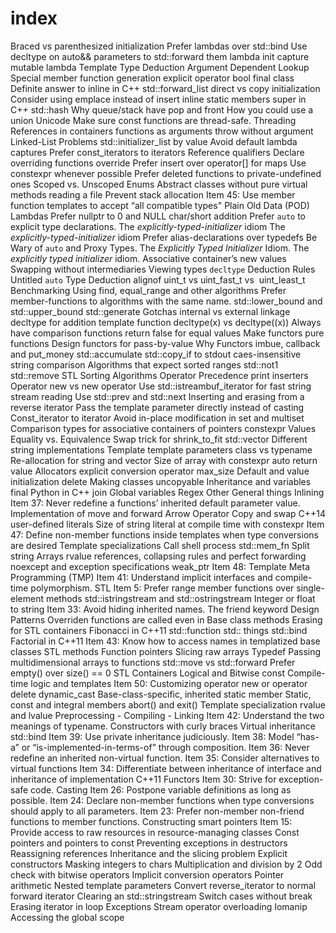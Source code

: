 # index

Braced vs parenthesized initialization
 Prefer lambdas over std::bind
 Use decltype on auto&& parameters to std::forward them
 lambda init capture
 mutable lambda
 Template Type Deduction
 Argument Dependent Lookup
 Special member function generation
 explicit operator bool
 final class
 Definite answer to inline in C++
 std::forward_list
 direct vs copy initialization
 Consider using emplace instead of insert
 inline static members
 super in C++
 std::hash
 Why queue/stack have pop and front
 How you could use a union
 Unicode
 Make sure const functions are thread-safe.
 Threading
 References in containers
 functions as arguments
 throw without argument
 Linked-List Problems
 std::initializer_list by value
 Avoid default lambda captures
 Prefer const_iterators to iterators
 Reference qualifiers
 Declare overriding functions override
 Prefer insert over operator[] for maps
 Use constexpr whenever possible
 Prefer deleted functions to private-undefined ones
 Scoped vs. Unscoped Enums
 Abstract classes without pure virtual methods
 reading a file
 Prevent stack allocation
 Item 45: Use member function templates to accept “all compatible types"
 Plain Old Data (POD)
 Lambdas
 Prefer nullptr to 0 and NULL
 char/short addition
 Prefer `auto` to explicit type declarations.
 The *explicitly-typed-initializer* idiom
 The *explicitly-typed-initializer* idiom
 Prefer alias-declarations over typedefs
 Be Wary of `auto` and Proxy Types.
 The *Explicitly Typed Initializer* Idiom.
 The *explicitly typed initializer* idiom.
 Associative container’s new values
 Swapping without intermediaries
 Viewing types
 `decltype` Deduction Rules
 Untitled
 `auto` Type Deduction
 alignof
 uint<N>_t vs uint<N>_fast_t vs  uint<N>_least_t
 Benchmarking
 Using find, equal_range and other algorithms
 Prefer member-functions to algorithms with the same name.
 std::lower_bound and std::upper_bound
 std::generate
 Gotchas
 internal vs external linkage
 decltype for addition template function
 decltype(x) vs decltype((x))
 Always have comparison functions return false for equal values
 Make functors pure functions
 Design functors for pass-by-value
 Why Functors
 imbue, callback and put_money
 std::accumulate
 std::copy_if to stdout
 caes-insensitive string comparison
 Algorithms that expect sorted ranges
 std::not1
 std::remove
 STL Sorting Algorithms
 Operator Precedence
 print
 inserters
 Operator new vs new operator
 Use std::istreambuf_iterator for fast string stream reading
 Use std::prev and std::next
 Inserting and erasing from a reverse iterator
 Pass the template parameter directly instead of casting
 Const_iterator to iterator
 Avoid in-place modification in set and multiset
 Comparison types for associative containers of pointers
 constexpr
 Values
 Equality vs. Equivalence
 Swap trick for shrink_to_fit
 std::vector<bool>
 Different string implementations
 Template template parameters
 class vs typename
 Re-allocation for string and vector
 Size of array with constexpr
 auto return value
 Allocators
 explicit conversion operator
 max_size
 Default and value initialization
 delete
 Making classes uncopyable
 Inheritance and variables
 final
 Python in C++
 join
 Global variables
 Regex
 Other
 General things
 Inlining
 Item 37: Never redefine a functions’ inherited default parameter value.
 Implementation of move and forward
 Arrow Operator
 Copy and swap
 C++14 user-defined literals
 Size of string literal at compile time with constexpr
 Item 47: Define non-member functions inside templates when type
conversions are desired
 Template specializations
 Call shell process
 std::mem_fn
 Split string
 Arrays
 rvalue references, collapsing rules and perfect forwarding
 noexcept and exception specifications
 weak_ptr
 Item 48: Template Meta Programming (TMP)
 Item 41: Understand implicit interfaces and compile-time polymorphism.
 STL Item 5: Prefer range member functions over single-element methods
 std::istringstream and std::ostringstream
 Integer or float to string
 Item 33: Avoid hiding inherited names.
 The friend keyword
 Design Patterns
 Overriden functions are called even in Base class methods
 Erasing for STL containers
 Fibonacci in C++11
 std::function
 std:: things
 std::bind
 Factorial in C++11
 Item 43: Know how to access names in templatized base classes
 STL methods
 Function pointers
 Slicing raw arrays
 Typedef
 Passing multidimensional arrays to functions
 std::move vs std::forward
 Prefer empty() over size() == 0
 STL Containers
 Logical and Bitwise const
 Compile-time logic and templates
 Item 50: Customizing operator new or operator delete
 dynamic_cast
 Base-class-specific, inherited static member
 Static, const and integral members
 abort() and exit()
 Template specialization
 rvalue and lvalue
 Preprocessing - Compiling - Linking
 Item 42: Understand the two meanings of typename.
 Constructors with curly braces
 Virtual inheritance
 std::bind
 Item 39: Use private inheritance judiciously.
 Item 38: Model “has-a” or “is-implemented-in-terms-of” through
composition.
 Item 36: Never redefine an inherited non-virtual function.
 Item 35: Consider alternatives to virtual functions
 Item 34: Differentiate between inheritance of interface and inheritance
of implementation
 C++11
 Functors
 Item 30: Strive for exception-safe code.
 Casting
 Item 26: Postpone variable definitions as long as possible.
 Item 24: Declare non-member functions when type conversions should
apply to all parameters.
 Item 23: Prefer non-member non-friend functions to member functions.
 Constructing smart pointers
 Item 15: Provide access to raw resources in resource-managing classes
 Const pointers and pointers to const
 Preventing exceptions in destructors
 Reassigning references
 Inheritance and the slicing problem
 Explicit constructors
 Masking integers to chars
 Multiplication and division by 2
 Odd check with bitwise operators
 Implicit conversion operators
 Pointer arithmetic
 Nested template parameters
 Convert reverse_iterator to normal forward iterator
 Clearing an std::stringstream
 Switch cases without break
 Erasing iterator in loop
 Exceptions
 Stream operator overloading
 Iomanip
 Accessing the global scope

